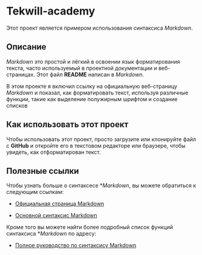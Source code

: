 # Tekwill-academy


Этот проект является примером использования синтаксиса *Markdown*.

## Описание


*Markdown* это простой и лёгкий в освоении язык форматирования текста, часто используемый в проектной 
документации и веб-страницах. Этот файл **README** написан в *Markdown*.

В этом проекте я включил ссылку на официальную веб-страницу *Markdown* и показал, как форматировать текст,
используя различные функции, такие как выделение полужирным шрифтом и создание списков

## Как использовать этот проект


Чтобы использовать этот проект, просто загрузите или клонируйте файл с **GitHub** и откройте его в текстовом
редакторе или браузере, чтобы увидеть, как отформатирован текст.

## Полезные ссылки


Чтобы узнать больше о синтаксесе **Markdown*, вы можете обратиться к следующим ссылкам:

* [Официальная страница Markdown](https://www.markdownguide.org/)

* [Основной синтаксис Markdown](https://www.markdownguide.org/cheat-sheet/)

Кроме того вы можете найти более подробный список функций синтаксиса **Markdown* по адресу:

* [Полное руководство по синтаксису Markdown](https://www.markdownguide.org/extended-syntax/)